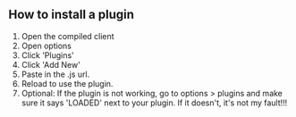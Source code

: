 <h2>How to install a plugin</h2>
<ol>
  <li>Open the compiled client</li>
  <li>Open options</li>
  <li>Click 'Plugins'</li>
  <li>Click 'Add New'</li>
  <li>Paste in the .js url.</li>
  <li>Reload to use the plugin.</li>
  <li>Optional: If the plugin is not working, go to options > plugins and make sure it says 'LOADED' next to your plugin. If it doesn't, it's not my fault!!!</li>
</ol>
